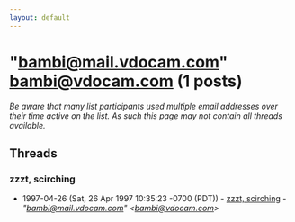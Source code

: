 ```yaml
---
layout: default
---
```


# "bambi@mail.vdocam.com" <bambi@vdocam.com> (1 posts)

_Be aware that many list participants used multiple email addresses over their time active on the list. As such this page may not contain all threads available._

## Threads

### zzzt, scirching
+ 1997-04-26 (Sat, 26 Apr 1997 10:35:23 -0700 (PDT)) - [zzzt, scirching](/archive/1997/04/dab8d5b16b6f23abbb39ac420c8834dded2e836581fed4662e03289a1ab63247) - _"bambi@mail.vdocam.com" \<bambi@vdocam.com\>_

